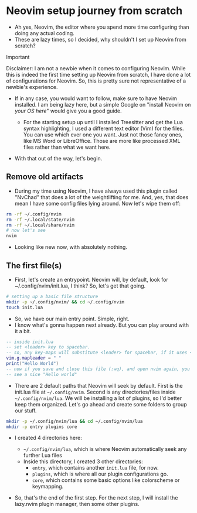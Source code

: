 # Neovim setup journey from scratch

- Ah yes, Neovim, the editor where you spend more time configuring than doing
any actual coding.
- These are lazy times, so I decided, why shouldn't I set up Neovim from scratch?

> [!IMPORTANT]
> Disclaimer: I am not a newbie when it comes to configuring Neovim.
> While this is indeed the first
> time setting up Neovim from scratch, I have done a lot of configurations for
> Neovim. So, this is pretty sure not representative of a newbie's experience.

- If in any case, you would want to follow, make sure to have Neovim installed.
I am being lazy here, but a simple Google on "install Neovim on _your OS here_"
would give you a good guide.
  - For the starting setup up until I installed Treesitter and get the Lua
syntax highlighting, I used
a different text editor (Vim) for the files. You can use which ever one you want.
Just not those fancy ones, like MS Word or LibreOffice. Those are more like
processed XML files rather than what we want here.

- With that out of the way, let's begin.

## Remove old artifacts

- During my time using Neovim, I have always used this plugin called "NvChad"
that does a lot of the weightlifting for me. And, yes, that does mean I have
some config files lying around. Now let's wipe them off:

```bash
rm -rf ~/.config/nvim
rm -rf ~/.local/state/nvim
rm -rf ~/.local/share/nvim
# now let's see
nvim
```

- Looking like new now, with absolutely nothing.

## The first file(s)

- First, let's create an entrypoint. Neovim will, by default, look for ~/.config/nvim/init.lua, I think?
So, let's get that going.

```bash
# setting up a basic file structure
mkdir -p ~/.config/nvim/ && cd ~/.config/nvim
touch init.lua
```

- So, we have our main entry point. Simple, right.
- I know what's gonna happen next already. But you can play around with it a bit.

```lua
-- inside init.lua
-- set <leader> key to spacebar.
-- so, any key-maps will substitute <leader> for spacebar, if it uses <leader>.
vim.g.mapleader = " "
print("Hello World")
-- now if you save and close this file (:wq), and open nvim again, you're gonna
-- see a nice "Hello world"
```

- There are 2 default paths that Neovim will seek by default. First is the
init.lua file at `~/.config/nvim`. Second is any directories/files inside
`~/.config/nvim/lua`. We will be installing a lot of plugins, so I'd better
keep them organized. Let's go ahead and create some folders to group our stuff.

```bash
mkdir -p ~/.config/nvim/lua && cd ~/.config/nvim/lua
mkdir -p entry plugins core
```

- I created 4 directories here:
  - `~/.config/nvim/lua`, which is where Neovim automatically seek any
  further Lua files
  - Inside this directory, I created 3 other directories:
    - `entry`, which contains another `init.lua` file, for now.
    - `plugins`, which is where all our plugin configurations go.
    - `core`, which contains some basic options like colorscheme or keymapping.

- So, that's the end of the first step. For the next step, I will install the
lazy.nvim plugin manager, then some other plugins.
